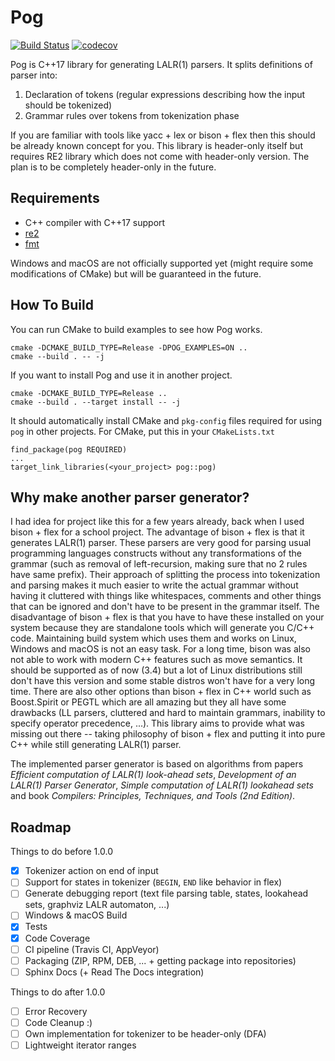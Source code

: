 # Pog

[![Build Status](https://travis-ci.org/metthal/pog.svg?branch=master)](https://travis-ci.org/metthal/pog)
[![codecov](https://codecov.io/gh/metthal/pog/branch/master/graph/badge.svg)](https://codecov.io/gh/metthal/pog)


Pog is C++17 library for generating LALR(1) parsers. It splits definitions of parser into:

1. Declaration of tokens (regular expressions describing how the input should be tokenized)
2. Grammar rules over tokens from tokenization phase

If you are familiar with tools like yacc + lex or bison + flex then this should be already known concept for you. This library is header-only itself but requires RE2 library which does not come with header-only version. The plan is to be completely header-only in the future.

## Requirements

* C++ compiler with C++17 support
* [re2](https://github.com/google/re2)
* [fmt](https://github.com/fmtlib/fmt)

Windows and macOS are not officially supported yet (might require some modifications of CMake) but will be guaranteed in the future.

## How To Build

You can run CMake to build examples to see how Pog works.

```
cmake -DCMAKE_BUILD_TYPE=Release -DPOG_EXAMPLES=ON ..
cmake --build . -- -j
```

If you want to install Pog and use it in another project.

```
cmake -DCMAKE_BUILD_TYPE=Release ..
cmake --build . --target install -- -j
```

It should automatically install CMake and `pkg-config` files required for using `pog` in other projects. For CMake, put this in your `CMakeLists.txt`

```
find_package(pog REQUIRED)
...
target_link_libraries(<your_project> pog::pog)
```

## Why make another parser generator?

I had idea for project like this for a few years already, back when I used bison + flex for a school project. The advantage of bison + flex is that it generates LALR(1) parser. These parsers are very good for parsing usual programming languages constructs without any transformations of the grammar (such as removal of left-recursion, making sure that no 2 rules have same prefix). Their approach of splitting the process into tokenization and parsing makes it much easier to write the actual grammar without having it cluttered with things like whitespaces, comments and other things that can be ignored and don't have to be present in the grammar itself. The disadvantage of bison + flex is that you have to have these installed on your system because they are standalone tools which will generate you C/C++ code. Maintaining build system which uses them and works on Linux, Windows and macOS is not an easy task. For a long time, bison was also not able to work with modern C++ features such as move semantics. It should be supported as of now (3.4) but a lot of Linux distributions still don't have this version and some stable distros won't have for a very long time. There are also other options than bison + flex in C++ world such as Boost.Spirit or PEGTL which are all amazing but they all have some drawbacks (LL parsers, cluttered and hard to maintain grammars, inability to specify operator precedence, ...). This library aims to provide what was missing out there -- taking philosophy of bison + flex and putting it into pure C++ while still generating LALR(1) parser.

The implemented parser generator is based on algorithms from papers _Efficient computation of LALR(1) look-ahead sets_, _Development of an LALR(1) Parser Generator_, _Simple computation of LALR(1) lookahead sets_ and book _Compilers: Principles, Techniques, and Tools (2nd Edition)_.

## Roadmap

Things to do before 1.0.0

- [x] Tokenizer action on end of input
- [ ] Support for states in tokenizer (`BEGIN`, `END` like behavior in flex)
- [ ] Generate debugging report (text file parsing table, states, lookahead sets, graphviz LALR automaton, ...)
- [ ] Windows & macOS Build
- [x] Tests
- [x] Code Coverage
- [ ] CI pipeline (Travis CI, AppVeyor)
- [ ] Packaging (ZIP, RPM, DEB, ... + getting package into repositories)
- [ ] Sphinx Docs (+ Read The Docs integration)

Things to do after 1.0.0

- [ ] Error Recovery
- [ ] Code Cleanup :)
- [ ] Own implementation for tokenizer to be header-only (DFA)
- [ ] Lightweight iterator ranges
